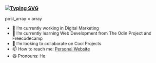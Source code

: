 ### [![Typing SVG](https://readme-typing-svg.herokuapp.com?lines=Hi+there+%F0%9F%91%8B)](https://git.io/typing-svg)

post_array = array

- 🔭 I’m currently working in Digital Marketing
- 🌱 I’m currently learning Web Development from The Odin Project and Freecodecamp
- 👯 I’m looking to collaborate on Cool Projects
- 📫 How to reach me: [Personal Website](https://danielfreire.pages.dev)
- 😄 Pronouns: He

<!--
**Dainelli/Dainelli** is a ✨ _special_ ✨ repository because its `README.md` (this file) appears on your GitHub profile.

Here are some ideas to get you started:

- 🔭 I’m currently working on ...
- 🌱 I’m currently learning ...
- 👯 I’m looking to collaborate on ...
- 🤔 I’m looking for help with ...
- 💬 Ask me about ...
- 📫 How to reach me: ...
- 😄 Pronouns: ...
- ⚡ Fun fact: ...
-->
